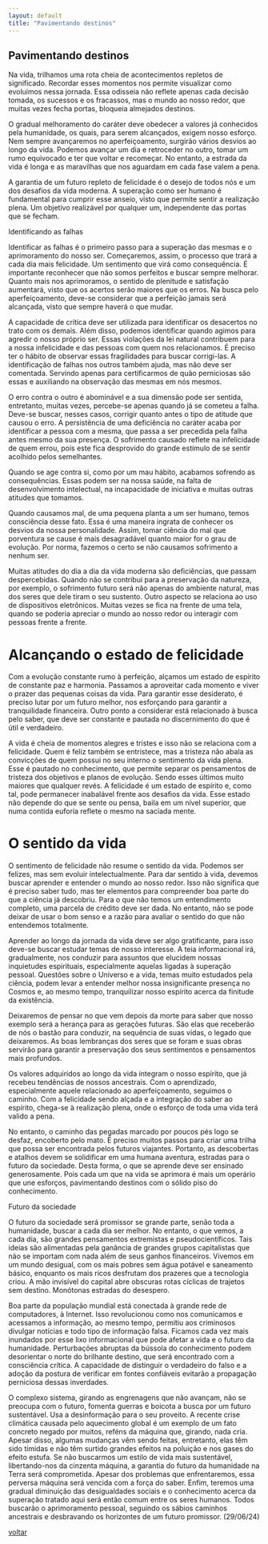 ```yaml
---
layout: default
title: "Pavimentando destinos"
--- 
```


## Pavimentando destinos

Na vida, trilhamos uma rota cheia de acontecimentos repletos de significado. Recordar esses momentos nos permite visualizar como evoluímos nessa jornada. Essa odisseia não reflete apenas cada decisão tomada, os sucessos e os fracassos, mas o mundo ao nosso redor, que muitas vezes fecha portas, bloqueia almejados destinos.

O gradual melhoramento do caráter deve obedecer a valores já conhecidos pela humanidade, os quais, para serem alcançados, exigem nosso esforço. Nem sempre avançaremos no aperfeiçoamento, surgirão vários desvios ao longo da vida. Podemos avançar um dia e retroceder no outro, tomar um rumo equivocado e ter que voltar e recomeçar. No entanto, a estrada da vida é longa e as maravilhas que nos aguardam em cada fase valem a pena.

A garantia de um futuro repleto de felicidade é o desejo de todos nós e um dos desafios da vida moderna. A superação como ser humano é fundamental para cumprir esse anseio, visto que permite sentir a realização plena. Um objetivo realizável por qualquer um, independente das portas que se fecham.

Identificando as falhas

Identificar as falhas é o primeiro passo para a superação das mesmas e o aprimoramento do nosso ser. Começaremos, assim, o processo que trará a cada dia mais felicidade. Um sentimento que virá como consequência. É importante reconhecer que não somos perfeitos e buscar sempre melhorar. Quanto mais nos aprimoramos, o sentido de plenitude e satisfação aumentará, visto que os acertos serão maiores que os erros. Na busca pelo aperfeiçoamento, deve-se considerar que a perfeição jamais será alcançada, visto que sempre haverá o que mudar.

A capacidade de crítica deve ser utilizada para identificar os desacertos no trato com os demais. Além disso, podemos identificar quando agimos para agredir o nosso próprio ser. Essas violações da lei natural contribuem para a nossa infelicidade e das pessoas com quem nos relacionamos. É preciso ter o hábito de observar essas fragilidades para buscar corrigi-las. A identificação de falhas nos outros também ajuda, mas não deve ser comentada. Servindo apenas para certificarmos de quão perniciosas são essas e auxiliando na observação das mesmas em nós mesmos.

O erro contra o outro é abominável e a sua dimensão pode ser sentida, entretanto, muitas vezes, percebe-se apenas quando já se cometeu a falha. Deve-se buscar, nesses casos, corrigir quanto antes o tipo de atitude que causou o erro. A persistência de uma deficiência no caráter acaba por identificar a pessoa com a mesma, que passa a ser precedida pela falha antes mesmo da sua presença. O sofrimento causado reflete na infelicidade de quem errou, pois este fica desprovido do grande estímulo de se sentir acolhido pelos semelhantes.

Quando se age contra si, como por um mau hábito, acabamos sofrendo as consequências. Essas podem ser na nossa saúde, na falta de desenvolvimento intelectual, na incapacidade de iniciativa e muitas outras atitudes que tomamos.

Quando causamos mal, de uma pequena planta a um ser humano, temos consciência desse fato. Essa é uma maneira ingrata de conhecer os desvios da nossa personalidade. Assim, tomar ciência do mal que porventura se cause é mais desagradável quanto maior for o grau de evolução. Por norma, fazemos o certo se não causamos sofrimento a nenhum ser.

Muitas atitudes do dia a dia da vida moderna são deficiências, que passam despercebidas. Quando não se contribui para a preservação da natureza, por exemplo, o sofrimento futuro será não apenas do ambiente natural, mas dos seres que dele tiram o seu sustento. Outro aspecto se relaciona ao uso de dispositivos eletrônicos. Muitas vezes se fica na frente de uma tela, quando se poderia apreciar o mundo ao nosso redor ou interagir com pessoas frente a frente.

# Alcançando o estado de felicidade

Com a evolução constante rumo à perfeição, alçamos um estado de espírito de constante paz e harmonia. Passamos a aproveitar cada momento e viver o prazer das pequenas coisas da vida. Para garantir esse desiderato, é preciso lutar por um futuro melhor, nos esforçando para garantir a tranquilidade financeira. Outro ponto a considerar está relacionado à busca pelo saber, que deve ser constante e pautada no discernimento do que é útil e verdadeiro.

A vida é cheia de momentos alegres e tristes e isso não se relaciona com a felicidade. Quem é feliz também se entristece, mas a tristeza não abala as convicções de quem possui no seu interno o sentimento da vida plena. Esse é pautado no conhecimento, que permite separar os pensamentos de tristeza dos objetivos e planos de evolução. Sendo esses últimos muito maiores que qualquer revés. A felicidade é um estado de espírito e, como tal, pode permanecer inabalável frente aos desafios da vida. Esse estado não depende do que se  sente ou pensa, baila em um nível superior, que numa contida euforia reflete o mesmo na saciada mente.

# O sentido da vida

O sentimento de felicidade não resume o sentido da vida. Podemos ser felizes, mas sem evoluir intelectualmente. Para dar sentido à vida, devemos buscar aprender e entender o mundo ao nosso redor. Isso não significa que é preciso saber tudo, mas ter elementos para compreender boa parte do que a ciência já descobriu. Para o que não temos um entendimento completo, uma parcela de crédito deve ser dada. No entanto, não se pode deixar de usar o bom senso e a razão para avaliar o sentido do que não entendemos totalmente.

Aprender ao longo da jornada da vida deve ser algo gratificante, para isso deve-se buscar estudar temas de nosso interesse. A teia informacional irá, gradualmente, nos conduzir para assuntos que elucidem nossas inquietudes espirituais, especialmente aquelas ligadas à superação pessoal. Questões sobre o Universo e a vida, temas muito estudados pela ciência, podem levar a entender melhor nossa insignificante presença no Cosmos e, ao mesmo tempo, tranquilizar nosso espírito acerca da finitude da existência.

Deixaremos de pensar no que vem depois da morte para saber que nosso exemplo será a herança para as gerações futuras. São elas que receberão de nós o bastão para conduzir, na sequência de suas vidas, o legado que deixaremos. As boas lembranças dos seres que se foram e suas obras servirão para garantir a preservação dos seus sentimentos e pensamentos mais profundos.

Os valores adquiridos ao longo da vida integram o nosso espírito, que já recebeu tendências de nossos ancestrais. Com o aprendizado, especialmente aquele relacionado ao aperfeiçoamento, seguimos o caminho. Com a felicidade sendo alçada e a integração do saber ao espírito, chega-se à realização plena, onde o esforço de toda uma vida terá valido a pena.

No entanto, o caminho das pegadas marcado por poucos pés logo se desfaz, encoberto pelo mato. É preciso muitos passos para criar uma trilha que possa ser encontrada pelos futuros viajantes. Portanto, as descobertas e atalhos devem se solidificar em uma humana aventura, estradas para o futuro da sociedade. Desta forma, o que se aprende deve ser ensinado generosamente. Pois cada um que na vida se aprimora é mais um operário que une esforços, pavimentando destinos com o sólido piso do conhecimento.

Futuro da sociedade

O futuro da sociedade será promissor se grande parte, senão toda a humanidade, buscar a cada dia ser melhor. No entanto, o que vemos, a cada dia, são grandes pensamentos extremistas e pseudocientíficos. Tais ideias são alimentadas pela ganância de grandes grupos capitalistas que não se importam com nada além de seus ganhos financeiros. Vivemos em um mundo desigual, com os mais pobres sem água potável e saneamento básico, enquanto os mais ricos desfrutam dos prazeres que a tecnologia criou. A mão invisível do capital abre obscuras rotas cíclicas de trajetos sem destino. Monótonas estradas do desespero.

Boa parte da população mundial está conectada à grande rede de computadores, à Internet. Isso revolucionou como nos comunicamos e acessamos a informação, ao mesmo tempo, permitiu aos criminosos divulgar notícias e todo tipo de informação falsa. Ficamos cada vez mais inundados por esse lixo informacional que pode afetar a vida e o futuro da humanidade. Perturbações abruptas da bússola do  conhecimento podem desorientar o norte do brilhante destino, que será encontrado com a consciência crítica. A capacidade de  distinguir o verdadeiro do falso e a adoção da postura de verificar em fontes confiáveis evitarão a propagação perniciosa dessas inverdades.

O complexo sistema, girando as engrenagens que não avançam, não se preocupa com o futuro, fomenta guerras e boicota a busca por um futuro sustentável. Usa a desinformação para o seu proveito. A recente crise climática causada pelo aquecimento global é um exemplo de um fato concreto negado por muitos, reféns da máquina que, girando, nada cria. Apesar disso, algumas mudanças vêm sendo feitas, entretanto, elas têm sido tímidas e não têm surtido grandes efeitos na poluição e nos gases do efeito estufa. Se não buscarmos um estilo de vida mais sustentável, libertando-nos da cinzenta máquina, a garantia do futuro da humanidade na Terra será comprometida. Apesar dos problemas que enfrentaremos, essa perversa máquina será vencida com a força do saber. Enfim, teremos uma gradual diminuição das desigualdades sociais e o conhecimento acerca da superação tratado aqui será então comum entre os seres humanos. Todos buscarão o aprimoramento pessoal, seguindo os sábios caminhos ancestrais e desbravando os horizontes de um futuro promissor. (29/06/24)

[voltar](./)